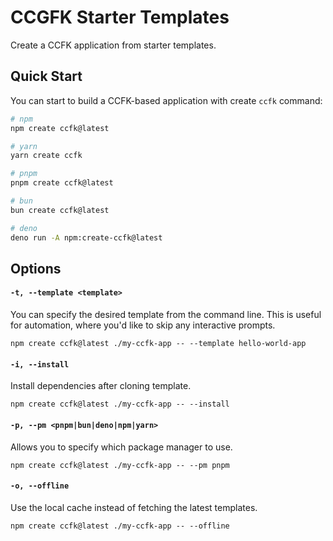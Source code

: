 # CCGFK Starter Templates

Create a CCFK application from starter templates.

## Quick Start

You can start to build a CCFK-based application with create `ccfk` command:

```bash
# npm
npm create ccfk@latest

# yarn
yarn create ccfk

# pnpm
pnpm create ccfk@latest

# bun
bun create ccfk@latest

# deno
deno run -A npm:create-ccfk@latest
```

## Options

#### `-t, --template <template>`

You can specify the desired template from the command line. This is useful for automation, where you'd like to skip any interactive prompts.

```
npm create ccfk@latest ./my-ccfk-app -- --template hello-world-app
```

#### `-i, --install`

Install dependencies after cloning template.

```
npm create ccfk@latest ./my-ccfk-app -- --install
```

#### `-p, --pm <pnpm|bun|deno|npm|yarn>`

Allows you to specify which package manager to use.

```
npm create ccfk@latest ./my-ccfk-app -- --pm pnpm
```

#### `-o, --offline`

Use the local cache instead of fetching the latest templates.

```
npm create ccfk@latest ./my-ccfk-app -- --offline
```
